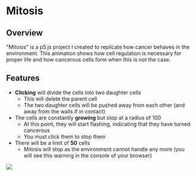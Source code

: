 # Mitosis

## Overview
"Mitosis" is a p5.js project I created to replicate how cancer behaves in the environment. This animation shows how cell regulation is necessary for proper life and how cancerous cells form when this is not the case.

## Features
* __Clicking__ will divide the cells into two daughter cells
  * This will delete the parent cell
  * The two daughter cells will be pushed away from each other (and away from the walls if in contact)
* The cells are constantly __growing__ but stop at a radius of 100
  * At this point, they will start flashing, indicating that they have turned cancerous 
  * You must click them to stop them
* There will be a limit of __50__ cells
  * Mitosis will stop as the environment cannot handle any more (you will see this warning in the console of your browser)

![](images/mitosis.gif)
